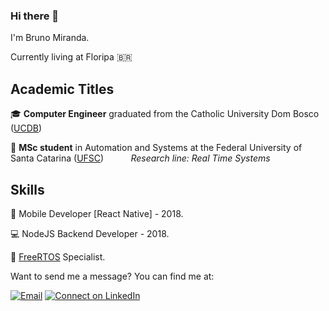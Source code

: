 ### Hi there 👋

I'm Bruno Miranda.

Currently living at Floripa :brazil:

## Academic Titles 

:mortar_board: **Computer Engineer** graduated from the Catholic University Dom Bosco ([UCDB](https://site.ucdb.br/cursos/4/graduacao/26/engenharia-de-computacao/193/))

:microscope: **MSc student** in Automation and Systems at the Federal University of Santa Catarina ([UFSC](https://ufsc.br))
&nbsp;&nbsp;&nbsp;&nbsp;&nbsp;&nbsp;&nbsp;&nbsp;&nbsp;&nbsp;_Research line: Real Time Systems_ 
  
## Skills
:iphone: Mobile Developer [React Native] - 2018.

:computer: NodeJS Backend Developer - 2018.

:robot: [FreeRTOS](https://freertos.org) Specialist. 

Want to send me a message? You can find me at:

[![Email](https://img.shields.io/badge/Gmail-2c3e50.svg?style=flat-square&logo=gmail&logoColor=white&labelColor=e74c3c)](mailto:bdouram@gmail.com)
[![Connect on LinkedIn](https://img.shields.io/badge/LinkedIn-2c3e50.svg?style=flat-square&logo=linkedin&logoColor=white&labelColor=0077B5)](https://www.linkedin.com/in/bdouram/)
